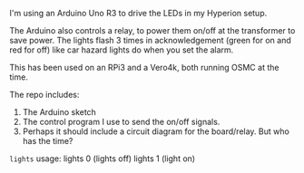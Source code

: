 I'm using an Arduino Uno R3 to drive the LEDs in my Hyperion setup.

The Arduino also controls a relay, to power them on/off at the transformer to save power.
The lights flash 3 times in acknowledgement (green for on and red for off) like car hazard lights do when you set the alarm.

This has been used on an RPi3 and a Vero4k, both running OSMC at the time.

The repo includes:
1. The Arduino sketch
2. The control program I use to send the on/off signals.
3. Perhaps it should include a circuit diagram for the board/relay.  But who has the time?

`lights` usage:
lights 0 (lights off)
lights 1 (light on)
